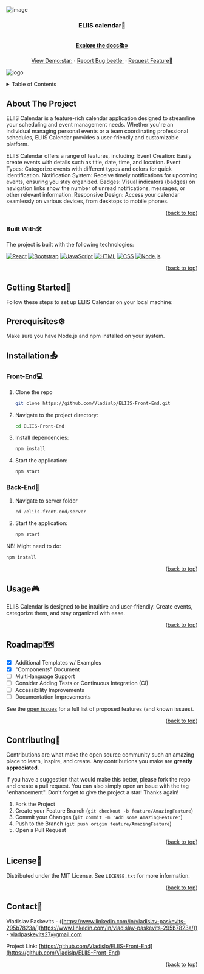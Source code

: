 <a name="readme-top"></a>

<!-- PROJECT LOGO -->
<br />

![image](https://github.com/Vladislp/ELIIS-Front-End/assets/42935979/14686f1f-1f72-4bce-9e43-1eb558c07a82)

  <h3 align="center">ELIIS calendar📅</h3>

  <p align="center">
    <br />
    <a href="https://github.com/Vladislp/ELIIS-Front-End/wiki"><strong>Explore the docs📚»</strong></a>
    <br />
    <br />
    <a href="">View Demo:star:</a>
    ·
    <a href="https://github.com/Vladislp/ELIIS-Front-End/issues/new?assignees=&labels=&projects=&template=bug_report.md&title=">Report Bug:beetle:</a>
    ·
    <a href="https://github.com/Vladislp/ELIIS-Front-End/issues/new?assignees=&labels=&projects=&template=feature_request.md&title=">Request Feature🚀</a>
  </p>
</div>


![logo](https://github.com/Vladislp/ELIIS-Front-End/assets/42935979/793ccd06-d028-4f6b-917d-6bd3250c859d)

<!-- TABLE OF CONTENTS -->
<details>
  <summary>Table of Contents</summary>
  <ol>
    <li>
      <a href="#about-the-project">About The Project📖</a>
      <ul>
        <li><a href="#built-with">Built With🛠️</a></li>
      </ul>
    </li>
    <li>
      <a href="#getting-started">Getting Started🚀</a>
      <ul>
        <li><a href="#prerequisites">Prerequisites⚙️</a></li>
        <li><a href="#installation">Installation📥</a></li>
      </ul>
    </li>
    <li><a href="#usage">Usage🎮</a></li>
    <li><a href="#roadmap">Roadmap🗺️</a></li>
    <li><a href="#contributing">Contributing🤝</a></li>
    <li><a href="#license">License📄</a></li>
    <li><a href="#contact">Contact📧</a></li>
  </ol>
</details>

<!-- ABOUT THE PROJECT -->
## About The Project



ELIIS Calendar is a feature-rich calendar application designed to streamline your scheduling and event management needs. Whether you're an individual managing personal events or a team coordinating professional schedules, ELIIS Calendar provides a user-friendly and customizable platform.

ELIIS Calendar offers a range of features, including:
Event Creation: Easily create events with details such as title, date, time, and location.
Event Types: Categorize events with different types and colors for quick identification.
Notification System: Receive timely notifications for upcoming events, ensuring you stay organized.
Badges: Visual indicators (badges) on navigation links show the number of unread notifications, messages, or other relevant information.
Responsive Design: Access your calendar seamlessly on various devices, from desktops to mobile phones.

<p align="right">(<a href="#readme-top">back to top</a>)</p>



### Built With🛠️
The project is built with the following technologies:

[![React](https://img.shields.io/badge/React-61DAFB?logo=react&logoColor=white)](React-url)
[![Bootstrap](https://img.shields.io/badge/Bootstrap-7952B3?logo=bootstrap&logoColor=white)](Bootstrap-url)
[![JavaScript](https://img.shields.io/badge/JavaScript-F7DF1E?logo=javascript&logoColor=black)](https://developer.mozilla.org/en-US/docs/Web/JavaScript)
[![HTML](https://img.shields.io/badge/HTML5-E34F26?logo=html5&logoColor=white)](https://developer.mozilla.org/en-US/docs/Web/HTML)
[![CSS](https://img.shields.io/badge/CSS3-1572B6?logo=css3&logoColor=white)](https://developer.mozilla.org/en-US/docs/Web/CSS)
[![Node.js](https://img.shields.io/badge/Node.js-339933?logo=node.js&logoColor=white)](https://nodejs.org/)


<p align="right">(<a href="#readme-top">back to top</a>)</p>

<!-- GETTING STARTED -->
## Getting Started🚀

Follow these steps to set up ELIIS Calendar on your local machine:
## Prerequisites⚙️

Make sure you have Node.js and npm installed on your system.

## Installation📥

### Front-End💻
1. Clone the repo
   ```sh
   git clone https://github.com/Vladislp/ELIIS-Front-End.git
   ```
2. Navigate to the project directory:
   ```sh
   cd ELIIS-Front-End
   ```
3. Install dependencies:
   ```js
   npm install
   ```
4. Start the application:
   ```js
   npm start
   ```
### Back-End🚧
1. Navigate to server folder
   ```js
   cd /eliis-front-end/server
   ```
2. Start the application:
   ```js
   npm start
   ```
NB! Might need to do:
   ```js
   npm install
   ```
<p align="right">(<a href="#readme-top">back to top</a>)</p>



<!-- USAGE EXAMPLES -->
## Usage🎮

ELIIS Calendar is designed to be intuitive and user-friendly. Create events, categorize them, and stay organized with ease.

<p align="right">(<a href="#readme-top">back to top</a>)</p>



<!-- ROADMAP -->
## Roadmap🗺️

- [x] Additional Templates w/ Examples
- [x] "Components" Document
- [ ] Multi-language Support
- [ ] Consider Adding Tests or Continuous Integration (CI)
- [ ] Accessibility Improvements
- [ ] Documentation Improvements

See the [open issues](https://github.com/Vladislp/ELIIS-Front-End/issues) for a full list of proposed features (and known issues).

<p align="right">(<a href="#readme-top">back to top</a>)</p>



<!-- CONTRIBUTING -->
## Contributing🤝

Contributions are what make the open source community such an amazing place to learn, inspire, and create. Any contributions you make are **greatly appreciated**.

If you have a suggestion that would make this better, please fork the repo and create a pull request. You can also simply open an issue with the tag "enhancement".
Don't forget to give the project a star! Thanks again!

1. Fork the Project
2. Create your Feature Branch (`git checkout -b feature/AmazingFeature`)
3. Commit your Changes (`git commit -m 'Add some AmazingFeature'`)
4. Push to the Branch (`git push origin feature/AmazingFeature`)
5. Open a Pull Request

<p align="right">(<a href="#readme-top">back to top</a>)</p>



<!-- LICENSE -->
## License📄

Distributed under the MIT License. See `LICENSE.txt` for more information.

<p align="right">(<a href="#readme-top">back to top</a>)</p>



<!-- CONTACT -->
## Contact📧

Vladislav Paskevits - ([https://www.linkedin.com/in/vladislav-paskevits-295b7823a/](https://www.linkedin.com/in/vladislav-paskevits-295b7823a/)) - vladpaskevits27@gmail.com

Project Link: [https://github.com/Vladislp/ELIIS-Front-End](https://github.com/Vladislp/ELIIS-Front-End)

<p align="right">(<a href="#readme-top">back to top</a>)</p>


<!-- MARKDOWN LINKS & IMAGES -->
<!-- https://www.markdownguide.org/basic-syntax/#reference-style-links -->
[contributors-shield]: https://img.shields.io/github/contributors/othneildrew/Best-README-Template.svg?style=for-the-badge
[contributors-url]: https://github.com/othneildrew/Best-README-Template/graphs/contributors
[forks-shield]: https://img.shields.io/github/forks/othneildrew/Best-README-Template.svg?style=for-the-badge
[forks-url]: https://github.com/othneildrew/Best-README-Template/network/members
[stars-shield]: https://img.shields.io/github/stars/othneildrew/Best-README-Template.svg?style=for-the-badge
[stars-url]: https://github.com/othneildrew/Best-README-Template/stargazers
[issues-shield]: https://img.shields.io/github/issues/othneildrew/Best-README-Template.svg?style=for-the-badge
[issues-url]: https://github.com/othneildrew/Best-README-Template/issues
[license-shield]: https://img.shields.io/github/license/othneildrew/Best-README-Template.svg?style=for-the-badge
[license-url]: https://github.com/othneildrew/Best-README-Template/blob/master/LICENSE.txt
[linkedin-shield]: https://img.shields.io/badge/-LinkedIn-black.svg?style=for-the-badge&logo=linkedin&colorB=555
[linkedin-url]: https://linkedin.com/in/othneildrew
[product-screenshot]: images/screenshot.png
[Next.js]: https://img.shields.io/badge/next.js-000000?style=for-the-badge&logo=nextdotjs&logoColor=white
[Next-url]: https://nextjs.org/
[React.js]: https://img.shields.io/badge/React-20232A?style=for-the-badge&logo=react&logoColor=61DAFB
[React-url]: https://reactjs.org/
[Vue.js]: https://img.shields.io/badge/Vue.js-35495E?style=for-the-badge&logo=vuedotjs&logoColor=4FC08D
[Vue-url]: https://vuejs.org/
[Angular.io]: https://img.shields.io/badge/Angular-DD0031?style=for-the-badge&logo=angular&logoColor=white
[Angular-url]: https://angular.io/
[Svelte.dev]: https://img.shields.io/badge/Svelte-4A4A55?style=for-the-badge&logo=svelte&logoColor=FF3E00
[Svelte-url]: https://svelte.dev/
[Laravel.com]: https://img.shields.io/badge/Laravel-FF2D20?style=for-the-badge&logo=laravel&logoColor=white
[Laravel-url]: https://laravel.com
[Bootstrap.com]: https://img.shields.io/badge/Bootstrap-563D7C?style=for-the-badge&logo=bootstrap&logoColor=white
[Bootstrap-url]: https://getbootstrap.com
[JQuery.com]: https://img.shields.io/badge/jQuery-0769AD?style=for-the-badge&logo=jquery&logoColor=white
[JQuery-url]: https://jquery.com 
